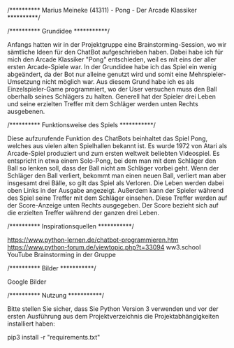/********** Marius Meineke (41311) - Pong - Der Arcade Klassiker **********/

/********** Grundidee ***********/

Anfangs hatten wir in der Projektgruppe eine Brainstorming-Session, wo wir sämtliche Ideen für den ChatBot aufgeschrieben haben. 
Dabei habe ich für mich den Arcade Klassiker "Pong" entschieden, weil es mit eins der aller ersten Arcade-Spiele war. 
In der Grundidee habe ich das Spiel ein wenig abgeändert, da der Bot nur alleine genutzt wird und somit eine Mehrspieler-Umsetzung nicht möglich war. 
Aus diesem Grund habe ich es als Einzelspieler-Game programmiert, wo der User versuchen muss den Ball oberhalb seines Schlägers zu halten. 
Generell hat der Spieler drei Leben und seine erzielten Treffer mit dem Schläger werden unten Rechts ausgebenen.

/********** Funktionsweise des Spiels ***********/

Diese aufzurufende Funktion des ChatBots beinhaltet das Spiel Pong, welches aus vielen alten Spielhallen bekannt ist. Es wurde 1972 von Atari als Arcade-Spiel produziert und zum ersten weltweit beliebten Videospiel.
Es entspricht in etwa einem Solo-Pong, bei dem man mit dem Schläger den Ball so lenken soll, dass der Ball nicht am Schläger vorbei geht. 
Wenn der Schläger den Ball verliert, bekommt man einen neuen Ball, verliert man aber insgesamt drei Bälle, so gilt das Spiel als Verloren.
Die Leben werden dabei oben Links in der Ausgabe angezeigt. 
Außerdem kann der Spieler während des Spiel seine Treffer mit dem Schläger einsehen. Diese Treffer werden auf der Score-Anzeige unten Rechts ausgegeben. 
Der Score bezieht sich auf die erzielten Treffer während der ganzen drei Leben.

/********** Inspirationsquellen ***********/

https://www.python-lernen.de/chatbot-programmieren.htm
https://www.python-forum.de/viewtopic.php?t=33094
ww3.school
YouTube
Brainstorming in der Gruppe

/********** Bilder ***********/

Google Bilder

/********** Nutzung ***********/

Bitte stellen Sie sicher, dass Sie Python Version 3 verwenden und vor der ersten Ausführung aus dem Projektverzeichnis die Projektabhängigkeiten installiert haben:

pip3 install -r "requirements.txt"
